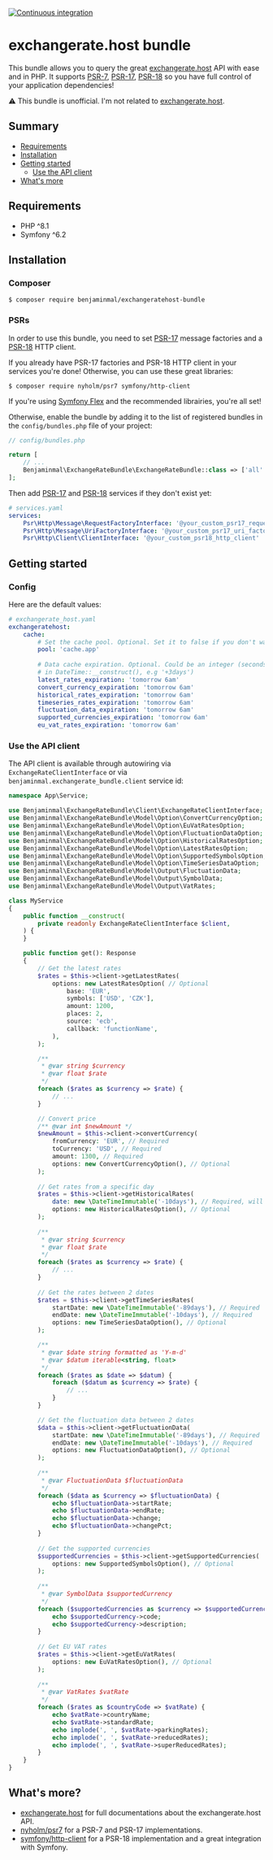 [![Continuous integration](https://github.com/benjaminmal/exchangeratehost-bundle/actions/workflows/ci.yaml/badge.svg)](https://github.com/benjaminmal/exchangeratehost-bundle/actions/workflows/ci.yaml)
# exchangerate.host bundle
This bundle allows you to query the great [exchangerate.host](https://exchangerate.host) API with ease and in PHP. It supports [PSR-7](https://www.php-fig.org/psr/psr-7/), [PSR-17](https://www.php-fig.org/psr/psr-17/), [PSR-18](https://www.php-fig.org/psr/psr-18/) so you have full control of your application dependencies!

⚠️ This bundle is unofficial. I'm not related to [exchangerate.host](https://exchangerate.host).

## Summary
- [Requirements](#requirements)
- [Installation](#installation)
- [Getting started](#getting-started)
    - [Use the API client](#use-the-api-client)
- [What's more](#whats-more)

## Requirements
- PHP ^8.1
- Symfony ^6.2

## Installation
### Composer
```console  
$ composer require benjaminmal/exchangeratehost-bundle
```

### PSRs
In order to use this bundle, you need to set [PSR-17](https://www.php-fig.org/psr/psr-17/) message factories and a [PSR-18](https://www.php-fig.org/psr/psr-18/) HTTP client.

If you already have PSR-17 factories and PSR-18 HTTP client in your services you're done! Otherwise, you can use these great libraries:
```console
$ composer require nyholm/psr7 symfony/http-client
```

If you're using [Symfony Flex](https://symfony.com/doc/current/quick_tour/flex_recipes.html) and the recommended librairies, you're all set! 

Otherwise, enable the bundle by adding it to the list of registered bundles in the `config/bundles.php` file of your project:
```php
// config/bundles.php

return [
    // ...
    Benjaminmal\ExchangeRateBundle\ExchangeRateBundle::class => ['all' => true],
];
```

Then add [PSR-17](https://www.php-fig.org/psr/psr-17/) and [PSR-18](https://www.php-fig.org/psr/psr-18/) services if they don't exist yet:
```yaml
# services.yaml
services:
    Psr\Http\Message\RequestFactoryInterface: '@your_custom_psr17_request_factory'
    Psr\Http\Message\UriFactoryInterface: '@your_custom_psr17_uri_factory'
    Psr\Http\Client\ClientInterface: '@your_custom_psr18_http_client'
```

## Getting started
### Config
Here are the default values:
```yaml
# exchangerate_host.yaml
exchangeratehost:
    cache:
        # Set the cache pool. Optional. Set it to false if you don't want to use cache (not recommended).
        pool: 'cache.app'
        
        # Data cache expiration. Optional. Could be an integer (seconds) or a string (date used 
        # in DateTime::__construct(), e.g '+3days')
        latest_rates_expiration: 'tomorrow 6am'
        convert_currency_expiration: 'tomorrow 6am'
        historical_rates_expiration: 'tomorrow 6am'
        timeseries_rates_expiration: 'tomorrow 6am'
        fluctuation_data_expiration: 'tomorrow 6am'
        supported_currencies_expiration: 'tomorrow 6am'
        eu_vat_rates_expiration: 'tomorrow 6am'
```
### Use the API client
The API client is available through autowiring via `ExchangeRateClientInterface` or via `benjaminmal.exchangerate_bundle.client` service id:

```php
namespace App\Service;

use Benjaminmal\ExchangeRateBundle\Client\ExchangeRateClientInterface;
use Benjaminmal\ExchangeRateBundle\Model\Option\ConvertCurrencyOption;
use Benjaminmal\ExchangeRateBundle\Model\Option\EuVatRatesOption;
use Benjaminmal\ExchangeRateBundle\Model\Option\FluctuationDataOption;
use Benjaminmal\ExchangeRateBundle\Model\Option\HistoricalRatesOption;
use Benjaminmal\ExchangeRateBundle\Model\Option\LatestRatesOption;
use Benjaminmal\ExchangeRateBundle\Model\Option\SupportedSymbolsOption;
use Benjaminmal\ExchangeRateBundle\Model\Option\TimeSeriesDataOption;
use Benjaminmal\ExchangeRateBundle\Model\Output\FluctuationData;
use Benjaminmal\ExchangeRateBundle\Model\Output\SymbolData;
use Benjaminmal\ExchangeRateBundle\Model\Output\VatRates;

class MyService
{
    public function __construct(
        private readonly ExchangeRateClientInterface $client,
    ) {
    }

    public function get(): Response
    {
        // Get the latest rates
        $rates = $this->client->getLatestRates(
            options: new LatestRatesOption( // Optional
                base: 'EUR',
                symbols: ['USD', 'CZK'],
                amount: 1200,
                places: 2,
                source: 'ecb',
                callback: 'functionName',
            ),
        );

        /**
         * @var string $currency
         * @var float $rate
         */
        foreach ($rates as $currency => $rate) {
            // ...
        }

        // Convert price
        /** @var int $newAmount */
        $newAmount = $this->client->convertCurrency(
            fromCurrency: 'EUR', // Required
            toCurrency: 'USD', // Required
            amount: 1300, // Required
            options: new ConvertCurrencyOption(), // Optional
        );
        
        // Get rates from a specific day
        $rates = $this->client->getHistoricalRates(
            date: new \DateTimeImmutable('-10days'), // Required, will be converted in the url with the format 'Y-m-d'
            options: new HistoricalRatesOption(), // Optional
        );
        
        /**
         * @var string $currency
         * @var float $rate
         */
        foreach ($rates as $currency => $rate) {
            // ...
        }
        
        // Get the rates between 2 dates
        $rates = $this->client->getTimeSeriesRates(
            startDate: new \DateTimeImmutable('-89days'), // Required
            endDate: new \DateTimeImmutable('-10days'), // Required
            options: new TimeSeriesDataOption(), // Optional
        );

        /**
         * @var $date string formatted as 'Y-m-d'
         * @var $datum iterable<string, float> 
         */
        foreach ($rates as $date => $datum) {
            foreach ($datum as $currency => $rate) {
                // ...
            }
        }

        // Get the fluctuation data between 2 dates
        $data = $this->client->getFluctuationData(
            startDate: new \DateTimeImmutable('-89days'), // Required
            endDate: new \DateTimeImmutable('-10days'), // Required
            options: new FluctuationDataOption(), // Optional
        );
        
        /**
         * @var FluctuationData $fluctuationData 
         */
        foreach ($data as $currency => $fluctuationData) {
            echo $fluctuationData->startRate;
            echo $fluctuationData->endRate;
            echo $fluctuationData->change;
            echo $fluctuationData->changePct;
        }
        
        // Get the supported currencies
        $supportedCurrencies = $this->client->getSupportedCurrencies(
            options: new SupportedSymbolsOption(), // Optional
        );
        
        /**
         * @var SymbolData $supportedCurrency 
         */
        foreach ($supportedCurrencies as $currency => $supportedCurrency) {
            echo $supportedCurrency->code;
            echo $supportedCurrency->description;
        }
        
        // Get EU VAT rates
        $rates = $this->client->getEuVatRates(
            options: new EuVatRatesOption(), // Optional
        );
        
        /**
         * @var VatRates $vatRate 
         */
        foreach ($rates as $countryCode => $vatRate) {
            echo $vatRate->countryName;
            echo $vatRate->standardRate;
            echo implode(', ', $vatRate->parkingRates);
            echo implode(', ', $vatRate->reducedRates);
            echo implode(', ', $vatRate->superReducedRates);
        }
    }
}
```

## What's more?
- [exchangerate.host](https://exchangerate.host/#/#docs) for full documentations about the exchangerate.host API.
- [nyholm/psr7](https://github.com/Nyholm/psr7) for a PSR-7 and PSR-17 implementations.
- [symfony/http-client](https://symfony.com/doc/current/http_client.html) for a PSR-18 implementation and a great integration with Symfony.
